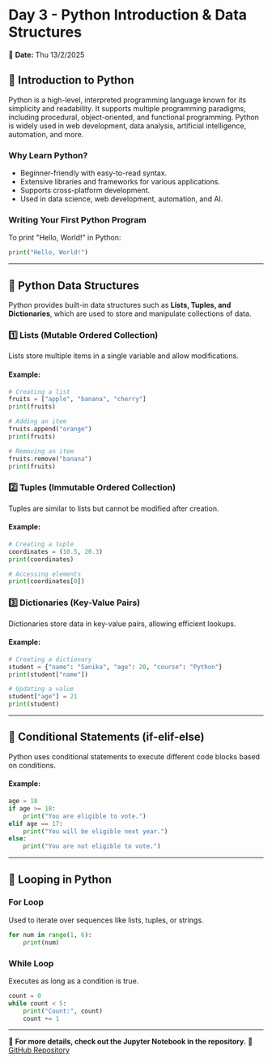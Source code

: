 # Day 3 - Python Introduction & Data Structures

📅 **Date:** Thu 13/2/2025

## 🔹 Introduction to Python
Python is a high-level, interpreted programming language known for its simplicity and readability. It supports multiple programming paradigms, including procedural, object-oriented, and functional programming. Python is widely used in web development, data analysis, artificial intelligence, automation, and more.

### **Why Learn Python?**
- Beginner-friendly with easy-to-read syntax.
- Extensive libraries and frameworks for various applications.
- Supports cross-platform development.
- Used in data science, web development, automation, and AI.

### **Writing Your First Python Program**
To print "Hello, World!" in Python:
```python
print("Hello, World!")
```

---

## 🔹 Python Data Structures
Python provides built-in data structures such as **Lists, Tuples, and Dictionaries**, which are used to store and manipulate collections of data.

### **1️⃣ Lists** (Mutable Ordered Collection)
Lists store multiple items in a single variable and allow modifications.

#### **Example:**
```python
# Creating a list
fruits = ["apple", "banana", "cherry"]
print(fruits)

# Adding an item
fruits.append("orange")
print(fruits)

# Removing an item
fruits.remove("banana")
print(fruits)
```

### **2️⃣ Tuples** (Immutable Ordered Collection)
Tuples are similar to lists but cannot be modified after creation.

#### **Example:**
```python
# Creating a tuple
coordinates = (10.5, 20.3)
print(coordinates)

# Accessing elements
print(coordinates[0])
```

### **3️⃣ Dictionaries** (Key-Value Pairs)
Dictionaries store data in key-value pairs, allowing efficient lookups.

#### **Example:**
```python
# Creating a dictionary
student = {"name": "Sanika", "age": 20, "course": "Python"}
print(student["name"])

# Updating a value
student["age"] = 21
print(student)
```

---

## 🔹 Conditional Statements (if-elif-else)
Python uses conditional statements to execute different code blocks based on conditions.

#### **Example:**
```python
age = 18
if age >= 18:
    print("You are eligible to vote.")
elif age == 17:
    print("You will be eligible next year.")
else:
    print("You are not eligible to vote.")
```

---

## 🔹 Looping in Python
### **For Loop**
Used to iterate over sequences like lists, tuples, or strings.
```python
for num in range(1, 6):
    print(num)
```

### **While Loop**
Executes as long as a condition is true.
```python
count = 0
while count < 5:
    print("Count:", count)
    count += 1
```

---

📌 **For more details, check out the Jupyter Notebook in the repository.**
🔗 [GitHub Repository](https://github.com/sanikac27/TechSaksham_Training/tree/main/Day03_PythonBasics)

